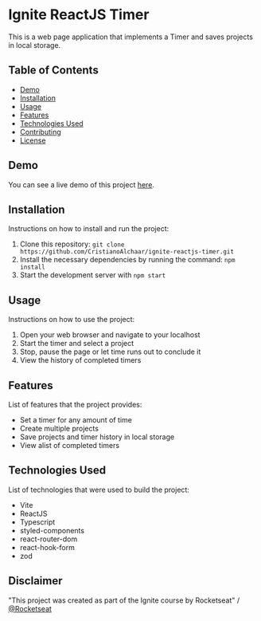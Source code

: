 # Ignite ReactJS Timer

This is a web page application that implements a Timer and saves projects in local storage.

## Table of Contents

- [Demo](#demo)
- [Installation](#installation)
- [Usage](#usage)
- [Features](#features)
- [Technologies Used](#technologies-used)
- [Contributing](#contributing)
- [License](#license)

## Demo

You can see a live demo of this project [here](https://ignite-reactjs-timer.vercel.app/). 

## Installation

Instructions on how to install and run the project:

1. Clone this repository: `git clone https://github.com/CristianoAlchaar/ignite-reactjs-timer.git`
2. Install the necessary dependencies by running the command: `npm install`
3. Start the development server with `npm start`

## Usage

Instructions on how to use the project:

1. Open your web browser and navigate to your localhost
2. Start the timer and select a project
3. Stop, pause the page or let time runs out to conclude it
4. View the history of completed timers

## Features

List of features that the project provides:

- Set a timer for any amount of time
- Create multiple projects
- Save projects and timer history in local storage
- View  alist of completed timers

## Technologies Used

List of technologies that were used to build the project:

- Vite
- ReactJS
- Typescript
- styled-components
- react-router-dom
- react-hook-form
- zod

## Disclaimer

"This project was created as part of the Ignite course by Rocketseat" / [@Rocketseat](https://github.com/Rocketseat)
